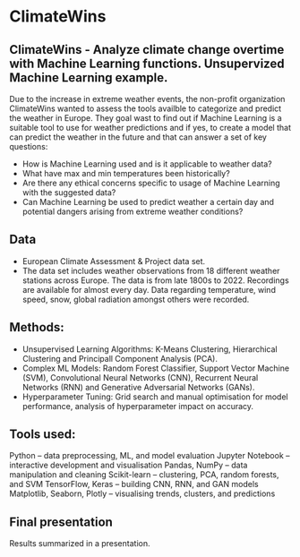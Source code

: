 # ClimateWins
## ClimateWins - Analyze climate change overtime with Machine Learning functions. Unsupervized Machine Learning example.

Due to the increase in extreme weather events, the non-profit organization ClimateWins wanted to assess the tools availble to categorize and predict the weather in Europe. They goal wast to find out if Machine Learning is a suitable tool to use for weather predictions and if yes, to create a model that can predict the weather in the future and that can answer a set of key questions:

- How is Machine Learning used and is it applicable to weather data?
- What have max and min temperatures been historically?
- Are there any ethical concerns specific to usage of Machine Learning with the suggested data?
- Can Machine Learning be used to predict weather a certain day and potential dangers arising from extreme weather conditions?

## Data 
- European Climate Assessment & Project data set.
- The data set includes weather observations from 18 different weather stations across Europe. The data is from late 1800s to 2022. Recordings are available for almost every day. Data regarding temperature, wind speed, snow,  global radiation amongst others were recorded. 

## Methods:

- Unsupervised Learning Algorithms: K-Means Clustering, Hierarchical Clustering and Principall Component Analysis (PCA). 
- Complex ML Models: Random Forest Classifier, Support Vector Machine (SVM), Convolutional Neural Networks (CNN), Recurrent Neural Networks (RNN) and Generative Adversarial Networks (GANs). 
- Hyperparameter Tuning: Grid search and manual optimisation for model performance, analysis of hyperparameter impact on accuracy. 

## Tools used:
Python – data preprocessing, ML, and model evaluation
Jupyter Notebook – interactive development and visualisation
Pandas, NumPy – data manipulation and cleaning
Scikit-learn – clustering, PCA, random forests, and SVM
TensorFlow, Keras – building CNN, RNN, and GAN models
Matplotlib, Seaborn, Plotly – visualising trends, clusters, and predictions

## Final presentation
Results summarized in a presentation.


